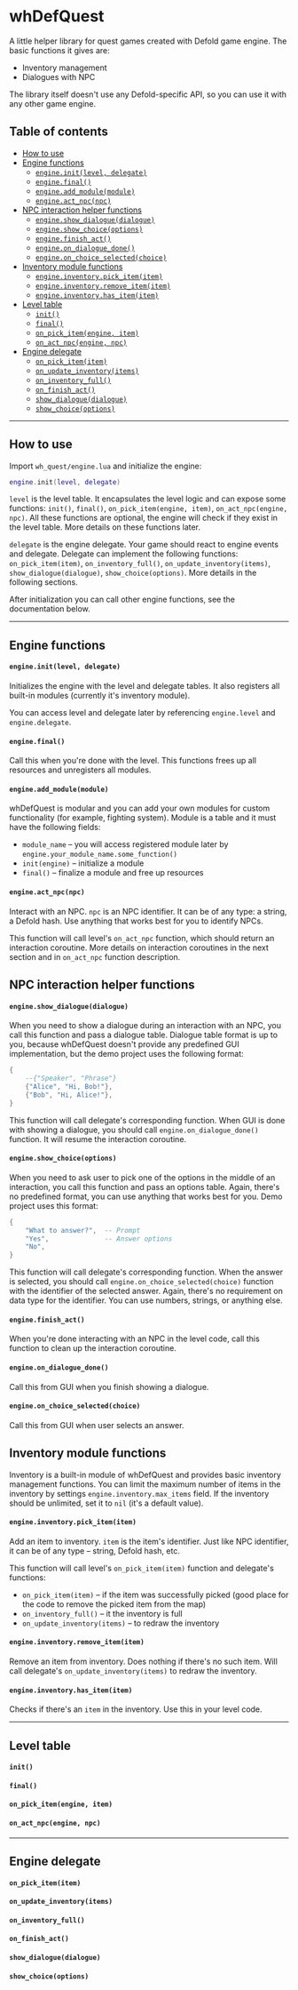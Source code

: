 # whDefQuest

A little helper library for quest games created with Defold game engine. The basic functions it gives are:

- Inventory management
- Dialogues with NPC

The library itself doesn't use any Defold-specific API, so you can use it with any other game engine.

## Table of contents

- [How to use](#how-to-use)
- [Engine functions](#engine-functions)
  - [```engine.init(level, delegate)```](#engineinitlevel-delegate)
  - [```engine.final()```](#enginefinal)
  - [```engine.add_module(module)```](engineadd_modulemodule)
  - [```engine.act_npc(npc)```](#engineact_npcnpc)
- [NPC interaction helper functions](#npc-interaction-helper-functions)
  - [```engine.show_dialogue(dialogue)```](#engineshow_dialoguedialogue)
  - [```engine.show_choice(options)```](#engineshow_choiceoptions)
  - [```engine.finish_act()```](#enginefinish_act)
  - [```engine.on_dialogue_done()```](#engineon_dialogue_done)
  - [```engine.on_choice_selected(choice)```](#engineon_choice_selectedchoice)
- [Inventory module functions](#inventory-module-functions)
  - [```engine.inventory.pick_item(item)```](#engineinventorypick_itemitem)
  - [```engine.inventory.remove_item(item)```](#engineinventoryremove_itemitem)
  - [```engine.inventory.has_item(item)```](#engineinventoryhas_itemitem)
- [Level table](#level-table)
  - [```init()```](#init)
  - [```final()```](#final)
  - [```on_pick_item(engine, item)```](#on_pick_itemengine-item)
  - [```on_act_npc(engine, npc)```](#on_act_npcengine-npc)
- [Engine delegate](#engine-delegate)
  - [```on_pick_item(item)```](#on_pick_itemitem)
  - [```on_update_inventory(items)```](#on_update_inventoryitems)
  - [```on_inventory_full()```](#on_inventory_full)
  - [```on_finish_act()```](#on_finish_act)
  - [```show_dialogue(dialogue)```](#show_dialoguedialogue)
  - [```show_choice(options)```](#show_choiceoptions)

----

## How to use

Import ```wh_quest/engine.lua``` and initialize the engine:

```lua
engine.init(level, delegate)
```

```level``` is the level table. It encapsulates the level logic and can expose some functions: ```init()```, ```final()```, ```on_pick_item(engine, item)```, ```on_act_npc(engine, npc)```. All these functions are optional, the engine will check if they exist in the level table. More details on these functions later.

```delegate``` is the engine delegate. Your game should react to engine events and delegate. Delegate can implement the following functions: ```on_pick_item(item)```, ```on_inventory_full()```, ```on_update_inventory(items)```, ```show_dialogue(dialogue)```, ```show_choice(options)```. More details in the following sections.

After initialization you can call other engine functions, see the documentation below.

----

## Engine functions

#### ```engine.init(level, delegate)```

Initializes the engine with the level and delegate tables. It also registers all built-in modules (currently it's inventory module).

You can access level and delegate later by referencing ```engine.level``` and ```engine.delegate```.

#### ```engine.final()```

Call this when you're done with the level. This functions frees up all resources and unregisters all modules.

#### ```engine.add_module(module)```

whDefQuest is modular and you can add your own modules for custom functionality (for example, fighting system). Module is a table and it must have the following fields:

- ```module_name``` – you will access registered module later by ```engine.your_module_name.some_function()```
- ```init(engine)``` – initialize a module
- ```final()``` – finalize a module and free up resources

#### ```engine.act_npc(npc)```

Interact with an NPC. ```npc``` is an NPC identifier. It can be of any type: a string, a Defold hash. Use anything that works best for you to identify NPCs.

This function will call level's ```on_act_npc``` function, which should return an interaction coroutine. More details on interaction coroutines in the next section and in ```on_act_npc``` function description.

## NPC interaction helper functions

#### ```engine.show_dialogue(dialogue)```

When you need to show a dialogue during an interaction with an NPC, you call this function and pass a dialogue table. Dialogue table format is up to you, because whDefQuest doesn't provide any predefined GUI implementation, but the demo project uses the following format:

```lua
{
    --{"Speaker", "Phrase"}
    {"Alice", "Hi, Bob!"},
    {"Bob", "Hi, Alice!"},
}
```

This function will call delegate's corresponding function. When GUI is done with showing a dialogue, you should call ```engine.on_dialogue_done()``` function. It will resume the interaction coroutine.

#### ```engine.show_choice(options)```

When you need to ask user to pick one of the options in the middle of an interaction, you call this function and pass an options table. Again, there's no predefined format, you can use anything that works best for you. Demo project uses this format:

```lua
{
    "What to answer?",  -- Prompt
    "Yes",              -- Answer options
    "No",
}
```

This function will call delegate's corresponding function. When the answer is selected, you should call ```engine.on_choice_selected(choice)``` function with the identifier of the selected answer. Again, there's no requirement on data type for the identifier. You can use numbers, strings, or anything else.

#### ```engine.finish_act()```

When you're done interacting with an NPC in the level code, call this function to clean up the interaction coroutine.

#### ```engine.on_dialogue_done()```

Call this from GUI when you finish showing a dialogue.

#### ```engine.on_choice_selected(choice)```

Call this from GUI when user selects an answer.

## Inventory module functions

Inventory is a built-in module of whDefQuest and provides basic inventory management functions. You can limit the maximum number of items in the inventory by settings ```engine.inventory.max_items``` field. If the inventory should be unlimited, set it to ```nil``` (it's a default value).

#### ```engine.inventory.pick_item(item)```

Add an item to inventory. ```item``` is the item's identifier. Just like NPC identifier, it can be of any type – string, Defold hash, etc.

This function will call level's ```on_pick_item(item)``` function and delegate's functions:

- ```on_pick_item(item)``` – if the item was successfully picked (good place for the code to remove the picked item from the map)
- ```on_inventory_full()``` – it the inventory is full
- ```on_update_inventory(items)``` – to redraw the inventory

#### ```engine.inventory.remove_item(item)```

Remove an item from inventory. Does nothing if there's no such item. Will call delegate's ```on_update_inventory(items)``` to redraw the inventory.

#### ```engine.inventory.has_item(item)```

Checks if there's an ```item``` in the inventory. Use this in your level code.

----

## Level table

#### ```init()```

#### ```final()```

#### ```on_pick_item(engine, item)```

#### ```on_act_npc(engine, npc)```


----

## Engine delegate

#### ```on_pick_item(item)```

#### ```on_update_inventory(items)```

#### ```on_inventory_full()```

#### ```on_finish_act()```

#### ```show_dialogue(dialogue)```

#### ```show_choice(options)```
